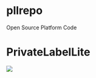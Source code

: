 # pllrepo
Open Source Platform Code
# PrivateLabelLite
<a href="https://azuredeploy.net/" target="_blank">
    <img src="http://azuredeploy.net/deploybutton.png"/>
</a>